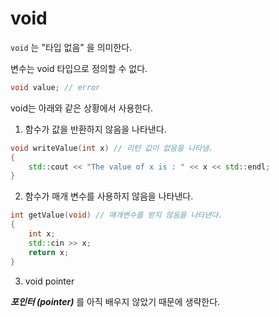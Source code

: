 # void

`void` 는 "타입 없음" 을 의미한다.

변수는 void 타입으로 정의할 수 없다.
```cpp
void value; // error
```

void는 아래와 같은 상황에서 사용한다.

1. 함수가 값을 반환하지 않음을 나타낸다.
```cpp
void writeValue(int x) // 리턴 값이 없음을 나타냄.
{
    std::cout << "The value of x is : " << x << std::endl;
}
```

2. 함수가 매개 변수를 사용하지 않음을 나타낸다.
```cpp
int getValue(void) // 매개변수를 받지 않음을 나타낸다.
{
    int x;
    std::cin >> x;
    return x;
}
```

3. void pointer

***포인터 (pointer)*** 를 아직 배우지 않았기 때문에 생략한다.
